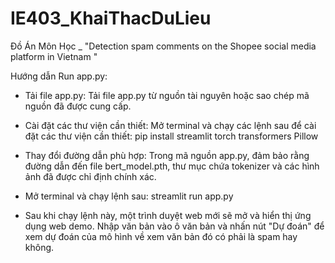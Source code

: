 # IE403_KhaiThacDuLieu
Đồ Án Môn Học _ "Detection spam comments on the Shopee  social media platform in Vietnam "


Hướng dẫn Run app.py:

- Tải file app.py: Tải file app.py từ nguồn tài nguyên hoặc sao chép mã nguồn đã được cung cấp.

- Cài đặt các thư viện cần thiết: Mở terminal và chạy các lệnh sau để cài đặt các thư viện cần thiết:
                  pip install streamlit torch transformers Pillow
  
- Thay đổi đường dẫn phù hợp: Trong mã nguồn app.py, đảm bảo rằng đường dẫn đến file bert_model.pth, thư mục chứa tokenizer và các hình ảnh đã được chỉ định chính xác.
- Mở terminal và chạy lệnh sau:
                  streamlit run app.py
- Sau khi chạy lệnh này, một trình duyệt web mới sẽ mở và hiển thị ứng dụng web demo. Nhập văn bản vào ô văn bản và nhấn nút "Dự đoán" để xem dự đoán của mô hình về xem văn bản đó có phải là spam hay không.
